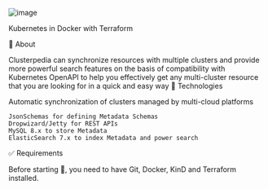 ![image](https://user-images.githubusercontent.com/23049337/234786569-0c2e4843-65fb-4867-8460-f4eb5fc110a7.png)

 
Kubernetes in Docker with Terraform



🎯 About

Clusterpedia can synchronize resources with multiple clusters and provide more powerful search features on the basis of compatibility with Kubernetes OpenAPI to help you effectively get any multi-cluster resource that you are looking for in a quick and easy way
🚀 Technologies

Automatic synchronization of clusters managed by multi-cloud platforms

    JsonSchemas for defining Metadata Schemas
    Dropwizard/Jetty for REST APIs
    MySQL 8.x to store Metadata
    ElasticSearch 7.x to index Metadata and power search

✅ Requirements

Before starting 🏁, you need to have Git, Docker, KinD and Terraform installed.

